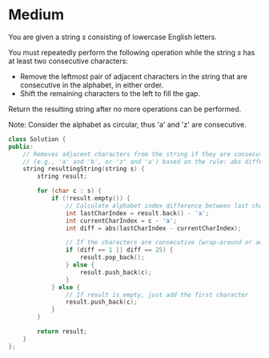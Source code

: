 # Medium

You are given a string $s$ consisting of lowercase English letters.

You must repeatedly perform the following operation while the string $s$ has at least two consecutive characters:

- Remove the leftmost pair of adjacent characters in the string that are consecutive in the alphabet, in either order.
- Shift the remaining characters to the left to fill the gap.

Return the resulting string after no more operations can be performed.

Note: Consider the alphabet as circular, thus 'a' and 'z' are consecutive.

```cpp
class Solution {
public:
    // Removes adjacent characters from the string if they are consecutive in the alphabet
    // (e.g., 'a' and 'b', or 'z' and 'a') based on the rule: abs difference = 1 or 25 (wraparound).
    string resultingString(string s) {
        string result;

        for (char c : s) {
            if (!result.empty()) {
                // Calculate alphabet index difference between last char in result and current char
                int lastCharIndex = result.back() - 'a';
                int currentCharIndex = c - 'a';
                int diff = abs(lastCharIndex - currentCharIndex);

                // If the characters are consecutive (wrap-around or adjacent), remove the last one
                if (diff == 1 || diff == 25) {
                    result.pop_back();
                } else {
                    result.push_back(c);
                }
            } else {
                // If result is empty, just add the first character
                result.push_back(c);
            }
        }

        return result;
    }
};
```
